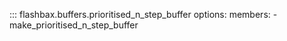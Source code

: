 ::: flashbax.buffers.prioritised_n_step_buffer
    options:
        members:
            - make_prioritised_n_step_buffer
